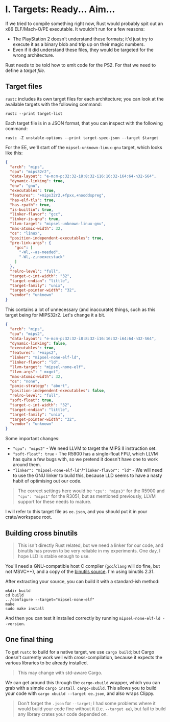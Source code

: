 # I. Targets: Ready... Aim...

If we tried to compile something right now, Rust would probably spit out an x86 ELF/Mach-O/PE
executable. It wouldn't run for a few reasons:

- The PlayStation 2 doesn't understand these formats; it'd just try to execute it as a binary blob
and trip up on their magic numbers.
- Even if it did understand these files, they would be targeted for the wrong architecture.

Rust needs to be told how to emit code for the PS2. For that we need to define a *target file*.

## Target files

`rustc` includes its own target files for each architecture; you can look at the available targets
with the following command:

```
rustc --print target-list
```

Each target file is in a JSON format, that you can inspect with the following command:

```
rustc -Z unstable-options --print target-spec-json --target $target
```

For the EE, we'll start off the `mipsel-unknown-linux-gnu` target, which looks like this:

```json
{
  "arch": "mips",
  "cpu": "mips32r2",
  "data-layout": "e-m:m-p:32:32-i8:8:32-i16:16:32-i64:64-n32-S64",
  "dynamic-linking": true,
  "env": "gnu",
  "executables": true,
  "features": "+mips32r2,+fpxx,+nooddspreg",
  "has-elf-tls": true,
  "has-rpath": true,
  "is-builtin": true,
  "linker-flavor": "gcc",
  "linker-is-gnu": true,
  "llvm-target": "mipsel-unknown-linux-gnu",
  "max-atomic-width": 32,
  "os": "linux",
  "position-independent-executables": true,
  "pre-link-args": {
    "gcc": [
      "-Wl,--as-needed",
      "-Wl,-z,noexecstack"
    ]
  },
  "relro-level": "full",
  "target-c-int-width": "32",
  "target-endian": "little",
  "target-family": "unix",
  "target-pointer-width": "32",
  "vendor": "unknown"
}
```

This contains a lot of unnecessary (and inaccurate) things, such as this target being for MIPS32r2.
Let's change it a bit.

```json
{
  "arch": "mips",
  "cpu": "mips2",
  "data-layout": "e-m:m-p:32:32-i8:8:32-i16:16:32-i64:64-n32-S64",
  "dynamic-linking": false,
  "executables": true,
  "features": "+mips2",
  "linker": "mipsel-none-elf-ld",
  "linker-flavor": "ld",
  "llvm-target": "mipsel-none-elf",
  "llvm-args": "-mxgot",
  "max-atomic-width": 32,
  "os": "none",
  "panic-strategy": "abort",
  "position-independent-executables": false,
  "relro-level": "full",
  "soft-float": true,
  "target-c-int-width": "32",
  "target-endian": "little",
  "target-family": "unix",
  "target-pointer-width": "32",
  "vendor": "unknown"
}
```

Some important changes:

- `"cpu": "mips2"` - We need LLVM to target the MIPS II instruction set.
- `"soft-float": true` - The R5900 has a single-float FPU, which LLVM has quite a few bugs with, so
we pretend it doesn't have one to work around them.
- `"linker": "mipsel-none-elf-ld"`/`"linker-flavor": "ld"` - We will need to use the GNU linker to
build this, because LLD seems to have a nasty habit of optimising out our code.

> The correct settings here would be `"cpu": "mips3"` for the R5900 and `"cpu": "mips1"` for the
> R3051, but as mentioned previously, LLVM support for these needs to mature.

I will refer to this target file as `ee.json`, and you should put it in your crate/workspace root.

## Building cross binutils

> This isn't directly Rust related, but we need a linker for our code, and binutils has proven to
> be very reliable in my experiments. One day, I hope LLD is stable enough to use.

You'll need a GNU-compatible host C compiler (`gcc`/`clang` will do fine, but not MSVC++), and a
copy of the [binutils source](https://ftp.gnu.org/gnu/binutils/). I'm using binutils 2.31.

After extracting your source, you can build it with a standard-ish method:

```
mkdir build
cd build
../configure --target="mipsel-none-elf" 
make
sudo make install
```

And then you can test it installed correctly by running `mipsel-none-elf-ld --version`.

## One final thing

To get `rustc` to build for a native target, we use `cargo build`; but Cargo doesn't currently
work well with cross-compilation, because it expects the various libraries to be already installed.

> This may change with std-aware Cargo.

We can get around this through the `cargo-xbuild` wrapper, which you can grab with a simple `cargo
install cargo-xbuild`. This allows you to build your code with `cargo xbuild --target ee.json`, and
also wraps Clippy.

> Don't forget the `.json` for `--target`; I had some problems where it would build your code fine
> without it (i.e. `--target ee`), but fail to build any library crates your code depended on.
